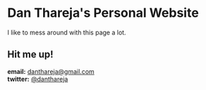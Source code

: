 # Dan Thareja's Personal Website

I like to mess around with this page a lot.

## Hit me up!

**email:** danthareja@gmail.com<br>
**twitter:** [@danthareja](http://www.twitter.com/danthareja)
